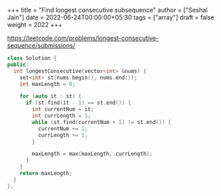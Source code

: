 +++
title = "Find longest consecutive subsequence"
author = ["Seshal Jain"]
date = 2022-06-24T00:00:00+05:30
tags = ["array"]
draft = false
weight = 2022
+++

<https://leetcode.com/problems/longest-consecutive-sequence/submissions/>

```cpp
class Solution {
public:
  int longestConsecutive(vector<int> &nums) {
    set<int> st(nums.begin(), nums.end());
    int maxLength = 0;

    for (auto it : st) {
      if (st.find(it - 1) == st.end()) {
        int currentNum = it;
        int currLength = 1;
        while (st.find(currentNum + 1) != st.end()) {
          currentNum += 1;
          currLength += 1;
        }

        maxLength = max(maxLength, currLength);
      }
    }
    return maxLength;
  }
};
```
